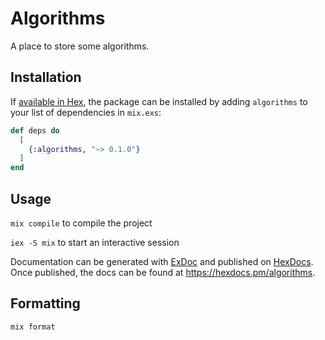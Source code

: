# Algorithms

A place to store some algorithms.

## Installation

If [available in Hex](https://hex.pm/docs/publish), the package can be installed
by adding `algorithms` to your list of dependencies in `mix.exs`:

```elixir
def deps do
  [
    {:algorithms, "~> 0.1.0"}
  ]
end
```

## Usage

`mix compile` to compile the project

`iex -S mix` to start an interactive session

Documentation can be generated with [ExDoc](https://github.com/elixir-lang/ex_doc)
and published on [HexDocs](https://hexdocs.pm). Once published, the docs can
be found at <https://hexdocs.pm/algorithms>.

## Formatting

`mix format`
